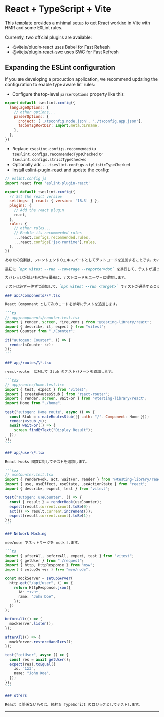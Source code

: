 # React + TypeScript + Vite

This template provides a minimal setup to get React working in Vite with HMR and some ESLint rules.

Currently, two official plugins are available:

- [@vitejs/plugin-react](https://github.com/vitejs/vite-plugin-react/blob/main/packages/plugin-react/README.md) uses [Babel](https://babeljs.io/) for Fast Refresh
- [@vitejs/plugin-react-swc](https://github.com/vitejs/vite-plugin-react-swc) uses [SWC](https://swc.rs/) for Fast Refresh

## Expanding the ESLint configuration

If you are developing a production application, we recommend updating the configuration to enable type aware lint rules:

- Configure the top-level `parserOptions` property like this:

```js
export default tseslint.config({
  languageOptions: {
    // other options...
    parserOptions: {
      project: ['./tsconfig.node.json', './tsconfig.app.json'],
      tsconfigRootDir: import.meta.dirname,
    },
  },
})
```

- Replace `tseslint.configs.recommended` to `tseslint.configs.recommendedTypeChecked` or `tseslint.configs.strictTypeChecked`
- Optionally add `...tseslint.configs.stylisticTypeChecked`
- Install [eslint-plugin-react](https://github.com/jsx-eslint/eslint-plugin-react) and update the config:

```js
// eslint.config.js
import react from 'eslint-plugin-react'

export default tseslint.config({
  // Set the react version
  settings: { react: { version: '18.3' } },
  plugins: {
    // Add the react plugin
    react,
  },
  rules: {
    // other rules...
    // Enable its recommended rules
    ...react.configs.recommended.rules,
    ...react.configs['jsx-runtime'].rules,
  },
})
```





````markdown
あなたの役割は、フロントエンドのエキスパートとしてテストコードを追加することです。カバレッジ 100%を目指します。

最初に `npx vitest --run --coverage --reporter=dot` を実行して、テストが通っていることと、現在のテストカバレッジを確認します

カバレッジが低いものから優先に、テストコードをユーザーに提案します。

テストは必ず一件ずつ追加して、`npx vitest --run <target>` でテストが通過することを確認します。

### app/components/\*.tsx

React Component として次のコードを参考にテストを追加します。

```ts
// app/components/counter.test.tsx
import { render, screen, fireEvent } from "@testing-library/react";
import { describe, it, expect } from "vitest";
import Counter from "./Counter";

it("autogen: Counter", () => {
  render(<Counter />);
});
```

### app/routes/\*.tsx

react-router に対して Stub のテストパターンを追加します。

```tsx
// app/routes/home.test.tsx
import { test, expect } from "vitest";
import { createRoutesStub } from "react-router";
import { render, screen, waitFor } from "@testing-library/react";
import Home from "./home";

test("autogen: Home route", async () => {
  const Stub = createRoutesStub([{ path: "/", Component: Home }]);
  render(<Stub />);
  await waitFor(() => {
    screen.findByText("Display Result");
  });
});
```

### app/use-\*.tsx

React Hooks 関数に対してテストを追加します。

```tsx
// useCounter.test.tsx
import { renderHook, act, waitFor, render } from "@testing-library/react";
import { use, useEffect, useState, useActionState } from "react";
import { describe, expect, test } from "vitest";

test("autogen: useCounter", () => {
  const { result } = renderHook(useCounter);
  expect(result.current.count).toBe(0);
  act(() => result.current.increment());
  expect(result.current.count).toBe(1);
});
```

### Network Mocking

msw/node でネットワークを mock します。

```ts
import { afterAll, beforeAll, expect, test } from "vitest";
import { getUser } from "./request";
import { http, HttpResponse } from "msw";
import { setupServer } from "msw/node";

const mockServer = setupServer(
  http.get("/api/user", () => {
    return HttpResponse.json({
      id: "123",
      name: "John Doe",
    });
  })
);

beforeAll(() => {
  mockServer.listen();
});

afterAll(() => {
  mockServer.restoreHandlers();
});

test("getUser", async () => {
  const res = await getUser();
  expect(res).toEqual({
    id: "123",
    name: "John Doe",
  });
});
```

### others

React に関係ないものは、純粋な TypeScript のロジックとしてテストします。
````

---
